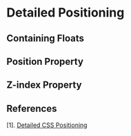 # Detailed Positioning

## Containing Floats

## Position Property

## Z-index Property

## References
[1]. [Detailed CSS Positioning](https://learn.shayhowe.com/advanced-html-css/detailed-css-positioning/)
